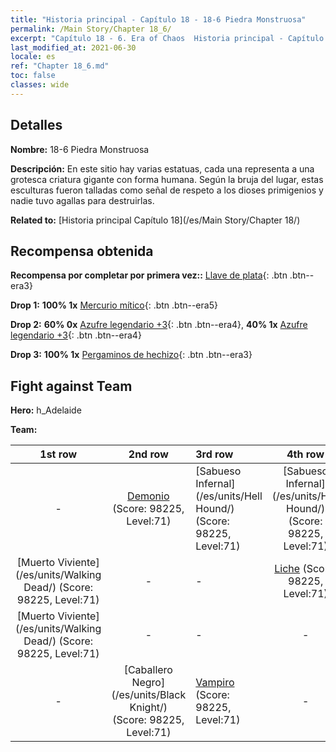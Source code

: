 ```yaml
---
title: "Historia principal - Capítulo 18 - 18-6 Piedra Monstruosa"
permalink: /Main Story/Chapter 18_6/
excerpt: "Capítulo 18 - 6. Era of Chaos  Historia principal - Capítulo 18_6. 18-6 Piedra Monstruosa"
last_modified_at: 2021-06-30
locale: es
ref: "Chapter 18_6.md"
toc: false
classes: wide
---
```


## Detalles

 **Nombre:** 18-6 Piedra Monstruosa

 **Descripción:** En este sitio hay varias estatuas, cada una representa a una grotesca criatura gigante con forma humana. Según la bruja del lugar, estas esculturas fueron talladas como señal de respeto a los dioses primigenios y nadie tuvo agallas para destruirlas.

 **Related to:** [Historia principal Capítulo 18](/es/Main Story/Chapter 18/)

## Recompensa obtenida

 **Recompensa por completar por primera vez::** [Llave de plata](/ItemsES/con_693/){: .btn .btn--era3}

 **Drop 1:** **100% 1x** [Mercurio mítico](/ItemsES/mat_63/){: .btn .btn--era5}

 **Drop 2:** **60% 0x** [Azufre legendario +3](/ItemsES/mat_57/){: .btn .btn--era4}, **40% 1x** [Azufre legendario +3](/ItemsES/mat_57/){: .btn .btn--era4}

 **Drop 3:** **100% 1x** [Pergaminos de hechizo](/ItemsES/con_694/){: .btn .btn--era3}


## Fight against Team
 **Hero:** h_Adelaide

 **Team:**


  | 1st row | 2nd row | 3rd row | 4th row |
  |:----:|:----:|:----|:----:|
  | - | [Demonio](/es/units/Demon/) (Score: 98225, Level:71)  | [Sabueso Infernal](/es/units/Hell Hound/) (Score: 98225, Level:71)  | [Sabueso Infernal](/es/units/Hell Hound/) (Score: 98225, Level:71)  |
  | [Muerto Viviente](/es/units/Walking Dead/) (Score: 98225, Level:71)  | - | - | [Liche](/es/units/Lich/) (Score: 98225, Level:71)  |
  | [Muerto Viviente](/es/units/Walking Dead/) (Score: 98225, Level:71)  | - | - | - |
  | - | [Caballero Negro](/es/units/Black Knight/) (Score: 98225, Level:71)  | [Vampiro](/es/units/Vampire/) (Score: 98225, Level:71)  | - |


